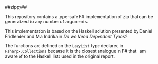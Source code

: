 ##zippy##

This repository contains a type-safe F# implementation of zip that can be generalized to any number of arguments.

This implementation is based on the Haskell solution presented by Daniel Fridlender and Mia Indrika in *Do we Need Dependent Types?*

The functions are defined on the `LazyList` type declared in `Fsharpx.Collections` because it is the closest analogue in F# that I am aware of to the Haskell lists used in the original report.
